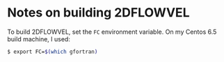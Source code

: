 # Notes on building 2DFLOWVEL

To build 2DFLOWVEL, set the `FC` environment variable.
On my Centos 6.5 build machine, 
I used:
```bash
$ export FC=$(which gfortran)
```
